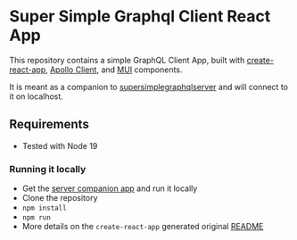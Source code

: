 # Super Simple Graphql Client React App

This repository contains a simple GraphQL Client App, built with [create-react-app](https://create-react-app.dev/), [Apollo Client](https://www.apollographql.com/apollo-client), and [MUI](https://mui.com/) components.

It is meant as a companion to [supersimplegraphqlserver](https://github.com/urtubia/supersimplegraphqlserver) and will connect to it on localhost.

## Requirements

- Tested with Node 19

### Running it locally

- Get the [server companion app](https://github.com/urtubia/supersimplegraphqlserver) and run it locally
- Clone the repository
- `npm install`
- `npm run`
- More details on the `create-react-app` generated original [README](./README_CRA.md) 
